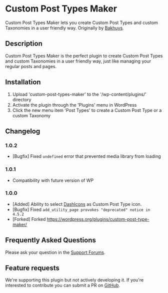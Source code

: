 # Custom Post Types Maker

Custom Post Types Maker lets you create Custom Post Types and custom Taxonomies in a user friendly way. Originally by [Bakhuys](http://www.bakhuys.com/).

## Description

Custom Post Types Maker is the perfect plugin to create Custom Post Types and custom Taxonomies in a user friendly way, just like managing your regular posts and pages.

## Installation

1. Upload 'custom-post-types-maker' to the '/wp-content/plugins/' directory
2. Activate the plugin through the 'Plugins' menu in WordPress
3. Click the new menu item 'Post Types' to create a Custom Post Type or a custom Taxonomy

## Changelog

### 1.0.2
- [Bugfix] Fixed `undefined` error that prevented media library from loading

### 1.0.1
- Compatibility with future version of WP

### 1.0.0
- [Added] Ability to select [DashIcons](https://developer.wordpress.org/resource/dashicons/#layout) as Custom Post Type icon.
- [Bugfix] Fixed `add_utility_page provokes "deprecated" notice in 4.5.2`
- [Forked] Forked https://wordpress.org/plugins/custom-post-type-maker/


## Frequently Asked Questions
Please ask your question in the [Support Forums](http://wordpress.org/support/plugin/custom-post-types-maker).

## Feature requests
We're supporting this plugin but not actively developing it. If you're interested to contribute you can submit a PR on [GitHub](https://github.com/Graffino/Custom-Post-Types-Maker/pulls).